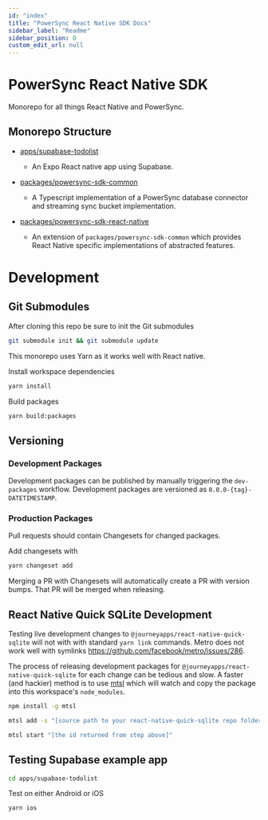 ```yaml
---
id: "index"
title: "PowerSync React Native SDK Docs"
sidebar_label: "Readme"
sidebar_position: 0
custom_edit_url: null
---
```


# PowerSync React Native SDK

Monorepo for all things React Native and PowerSync.

## Monorepo Structure

- [apps/supabase-todolist](https://github.com/powersync-ja/powersync-supabase-react-native-todolist-demo/tree/e6a1d045ab8244041651757402adc562a6699a4f)
  - An Expo React native app using Supabase.

- [packages/powersync-sdk-common](./packages/powersync-sdk-common/README.md)
  - A Typescript implementation of a PowerSync database connector and streaming sync bucket implementation.

- [packages/powersync-sdk-react-native](./packages/powersync-sdk-react-native/README.md)
  - An extension of `packages/powersync-sdk-common` which provides React Native specific implementations of abstracted features.

# Development

## Git Submodules

After cloning this repo be sure to init the Git submodules

```bash
git submodule init && git submodule update
```

This monorepo uses Yarn as it works well with React native.

Install workspace dependencies

```bash
yarn install
```

Build packages

```bash
yarn build:packages
```

## Versioning

### Development Packages

Development packages can be published by manually triggering the `dev-packages` workflow. Development packages are versioned as `0.0.0-{tag}-DATETIMESTAMP`.

### Production Packages

Pull requests should contain Changesets for changed packages.

Add changesets with

```Bash
yarn changeset add
```

Merging a PR with Changesets will automatically create a PR with version bumps. That PR will be merged when releasing.

## React Native Quick SQLite Development

Testing live development changes to `@journeyapps/react-native-quick-sqlite` will not with with standard `yarn link` commands. Metro does not work well with symlinks <https://github.com/facebook/metro/issues/286>.

The process of releasing development packages for `@journeyapps/react-native-quick-sqlite` for each change can be tedious and slow. A faster (and hackier) method is to use [mtsl](https://www.npmjs.com/package/mtsl) which will watch and copy the package into this workspace's `node_modules`.

```bash
npm install -g mtsl
```

```bash
mtsl add -s "[source path to your react-native-quick-sqlite repo folder]" -d "[this workspaces root node_modules folder]"/@journeyapps/react-native-quick-sqlite
```

```bash
mtsl start "[the id returned from step above]"
```

## Testing Supabase example app

``` bash
cd apps/supabase-todolist
```

Test on either Android or iOS

```bash
yarn ios
```
